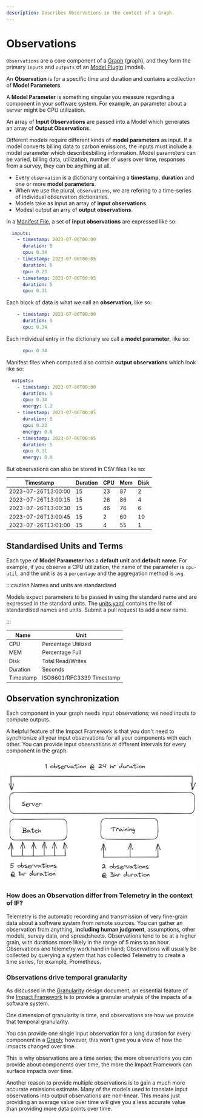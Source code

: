 ```yaml
---
description: Describes Observations in the context of a Graph.
---
```


# Observations

`Observations` are a core component of a [Graph](graph.md) (graph), and they form the primary `inputs` and `outputs` of an [Model Plugin](model-plugin.md) (model).

An **Observation** is for a specific time and duration and contains a collection of **Model Parameters**.

 A **Model Parameter** is something singular you measure regarding a component in your software system. For example, an parameter about a server might be CPU utilization.

An array of **Input Observations** are passed into a Model which generates an array of **Output Observations**.

Different models require different kinds of **model parameters** as input. If a model converts billing data to carbon emissions, the inputs must include a model parameter which describesbilling information. Model parameters can be varied, billing data, utilization, number of users over time, responses from a survey, they can be anything at all.

- Every `observation` is a dictionary containing a **timestamp**, **duration** and one or more **model parameters**.
- When we use the plural, `observations`, we are refering to a time-series of individual observation dictionaries.
- Models take as input an array of **input observations**.
- Modesl output an arry of **output observations**.

In a [Manifest File](manifest-file.md), a set of **input observations** are expressed like so:

```yaml
  inputs:      
	- timestamp: 2023-07-06T00:00
	  duration: 5
	  cpu: 0.34
	- timestamp: 2023-07-06T00:05
	  duration: 5
	  cpu: 0.23
	- timestamp: 2023-07-06T00:05
	  duration: 5
	  cpu: 0.11
```

Each block of data is what we call an **observation**, like so:

```yaml
	- timestamp: 2023-07-06T00:00
	  duration: 5
	  cpu: 0.34
```

Each individual entry in the dictionary we call a **model parameter**, like so:
```yaml
	  cpu: 0.34
```


Manifest files when computed also contain **output observations** which look like so:

```yaml
  outputs:      
	- timestamp: 2023-07-06T00:00
	  duration: 5
	  cpu: 0.34
	  energy: 1.2
	- timestamp: 2023-07-06T00:05
	  duration: 5
	  cpu: 0.23
	  energy: 0.8
	- timestamp: 2023-07-06T00:05
	  duration: 5
	  cpu: 0.11
	  energy: 0.9
```

But observations can also be stored in CSV files like so:

| Timestamp           | Duration | CPU | Mem | Disk |
| ------------------- | -------- | --- | --- | ---- |
| 2023-07-26T13:00:00 | 15       | 23  | 87  | 2    |
| 2023-07-26T13:00:15 | 15       | 26  | 86  | 4    |
| 2023-07-26T13:00:30 | 15       | 46  | 76  | 6    |
| 2023-07-26T13:00:45 | 15       | 2   | 60  | 10   |
| 2023-07-26T13:01:00 | 15       | 4   | 55  | 1    |

## Standardised Units and Terms

Each type of **Model Parameter** has a **default unit** and **default name**. For example, if you observe a CPU utilization, the name of the parameter is `cpu-util`, and the unit is as a `percentage` and the aggregation method is `avg`. 

:::caution Names and units are standardised

Models expect parameters to be passed in using the standard name and are expressed in the standard units. The [units.yaml](https://github.com/Green-Software-Foundation/if/blob/dev/src/config/units.yaml) contains the list of standardised names and units. Submit a pull request to add a new name.

:::

| Name | Unit                      |
| --------- | ------------------------- |
| CPU       | Percentage Utilized       |
| MEM       | Percentage Full           |
| Disk      | Total Read/Writes         |
| Duration  | Seconds                   |
| Timestamp | ISO8601/RFC3339 Timestamp |



## Observation synchronization

Each component in your graph needs input observations; we need inputs to compute outputs.

A helpful feature of the Impact Framework is that you don't need to synchronize all your input observations for all your components with each other. You can provide input observations at different intervals for every component in the graph. 

![](../../static/img/72efce519e8c2264406864148a8a3151.png)


### How does an Observation differ from Telemetry in the context of IF?

Telemetry is the automatic recording and transmission of very fine-grain data about a software system from remote sources. You can gather an observation from anything, **including human judgment**, assumptions, other models, survey data, and spreadsheets. Observations tend to be at a higher grain, with durations more likely in the range of 5 mins to an hour. Observations and telemetry work hand in hand; Observations will usually be collected by querying a system that has collected Telemetry to create a time series, for example, Prometheus.

### Observations drive temporal granularity

As discussed in the [Granularity](granularity.md) design document, an essential feature of the [Impact Framework](impact-framework.md) is to provide a granular analysis of the impacts of a software system.

One dimension of granularity is time, and observations are how we provide that temporal granularity.

You can provide one single input observation for a long duration for every component in a [Graph](graph.md); however, this won't give you a view of how the impacts changed over time. 

This is why observations are a time series; the more observations you can provide about components over time, the more the Impact Framework can surface impacts over time.

Another reason to provide multiple observations is to gain a much more accurate emissions estimate. Many of the models used to translate input observations into output observations are non-linear. This means just providing an average value over time will give you a less accurate value than providing more data points over time.